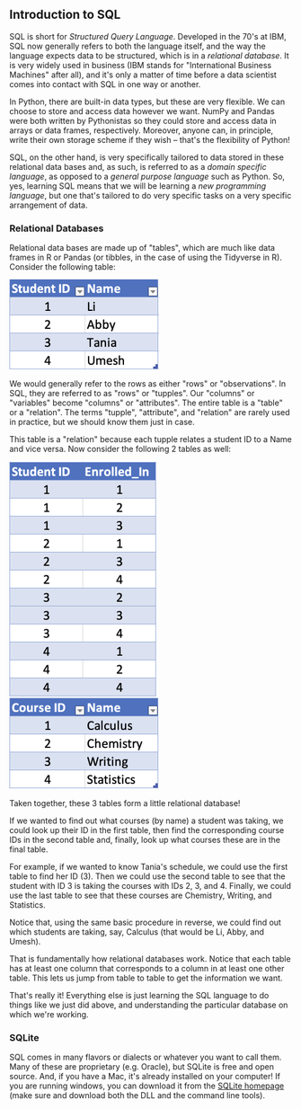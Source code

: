 ## Introduction to SQL

SQL is short for *Structured Query Language*. Developed in the 70's at IBM, SQL now generally refers to both the language itself, and the way the language expects data to be structured, which is in a *relational database*. It is very widely used in business (IBM stands for "International Business Machines" after all), and it's only a matter of time before a data scientist comes into contact with SQL in one way or another.

In Python, there are built-in data types, but these are very flexible. We can choose to store and access data however we want. NumPy and Pandas were both written by Pythonistas so they could store and access data in arrays or data frames, respectively. Moreover, anyone can, in principle, write their own storage scheme if they wish – that's the flexibility of Python!

SQL, on the other hand, is very specifically tailored to data stored in these relational data bases and, as such, is referred to as a *domain specific language*, as opposed to a *general purpose language* such as Python. So, yes, learning SQL means that we will be learning a *new programming language*, but one that's tailored to do very specific tasks on a very specific arrangement of data. 

### Relational Databases

Relational data bases are made up of "tables", which are much like data frames in R or Pandas (or tibbles, in the case of using the Tidyverse in R). Consider the following table:

<img src="images/table.png" alt="simple table of student ID and name" style="zoom:50%;" />

We would generally refer to the rows as either "rows" or "observations". In SQL, they are referred to as "rows" or "tupples". Our "columns" or "variables" become "columns" or "attributes". The entire table is a "table" or a "relation". The terms "tupple", "attribute", and "relation" are rarely used in practice, but we should know them just in case.

This table is a "relation" because each tupple relates a student ID to a Name and vice versa. Now consider the following 2 tables as well:

<img src="images/table2.png" alt="Student Schedules" style="zoom:50%;" />

<img src="images/table3.png" alt="Course IDs" style="zoom:50%;" />

Taken together, these 3 tables form a little relational database!

If we wanted to find out what courses (by name) a student was taking, we could look up their ID in the first table, then find the corresponding course IDs in the second table and, finally, look up what courses these are in the final table.

For example, if we wanted to know Tania's schedule, we could use the first table to find her ID (3). Then we could use the second table to see that the student with ID 3 is taking the courses with IDs 2, 3, and 4. Finally, we could use the last table to see that these courses are Chemistry, Writing, and Statistics.

Notice that, using the same basic procedure in reverse, we could find out which students are taking, say, Calculus (that would be Li, Abby, and Umesh).

That is fundamentally how relational databases work. Notice that each table has at least one column that corresponds to a column in at least one other table. This lets us jump from table to table to get the information we want.

That's really it! Everything else is just learning the SQL language to do things like we just did above, and understanding the particular database on which we're working.

### SQLite

SQL comes in many flavors or dialects or whatever you want to call them. Many of these are proprietary (e.g. Oracle), but SQLite is free and open source. And, if you have a Mac, it's already installed on your computer! If you are running windows, you can download it from the [SQLite homepage](https://www.sqlite.org/index.html) (make sure and download both the DLL and the command line tools).









